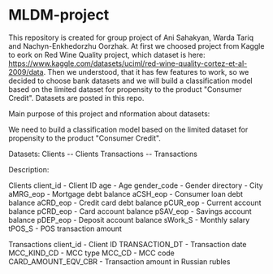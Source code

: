 # MLDM-project
This repository is created for group project of Ani Sahakyan, Warda Tariq and Nachyn-Enkhedorzhu Oorzhak. At first we choosed project from Kaggle to eork on Red Wine Quality project, which dataset is here: https://www.kaggle.com/datasets/uciml/red-wine-quality-cortez-et-al-2009/data. Then we understood, that it has few features to work, so we decided to choose bank datasets and we will build a classification model based on the limited dataset for propensity to the product "Consumer Credit". Datasets are posted in this repo.

Main purpose of this project and nformation about datasets:

We need to build a classification model based on the limited dataset for propensity to the product "Consumer Credit".

Datasets:
Clients -- Clients
Transactions -- Transactions

Description:

Clients
client_id - Client ID
age - Age
gender_code - Gender
directory - City
aMRG_eop - Mortgage debt balance
aCSH_eop - Consumer loan debt balance
aCRD_eop - Credit card debt balance
pCUR_eop - Current account balance
pCRD_eop - Card account balance
pSAV_eop - Savings account balance
pDEP_eop - Deposit account balance
sWork_S - Monthly salary
tPOS_S - POS transaction amount

Transactions
client_id - Client ID
TRANSACTION_DT - Transaction date
MCC_KIND_CD - MCC type
MCC_CD - MCC code
CARD_AMOUNT_EQV_CBR - Transaction amount in Russian rubles

